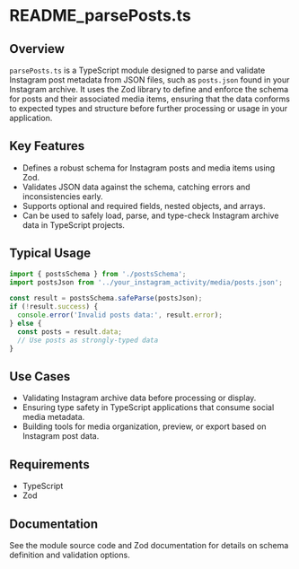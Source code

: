 # README_parsePosts.ts

## Overview

`parsePosts.ts` is a TypeScript module designed to parse and validate Instagram post metadata from JSON files, such as `posts.json` found in your Instagram archive. It uses the Zod library to define and enforce the schema for posts and their associated media items, ensuring that the data conforms to expected types and structure before further processing or usage in your application.

## Key Features
- Defines a robust schema for Instagram posts and media items using Zod.
- Validates JSON data against the schema, catching errors and inconsistencies early.
- Supports optional and required fields, nested objects, and arrays.
- Can be used to safely load, parse, and type-check Instagram archive data in TypeScript projects.

## Typical Usage
```typescript
import { postsSchema } from './postsSchema';
import postsJson from '../your_instagram_activity/media/posts.json';

const result = postsSchema.safeParse(postsJson);
if (!result.success) {
  console.error('Invalid posts data:', result.error);
} else {
  const posts = result.data;
  // Use posts as strongly-typed data
}
```

## Use Cases
- Validating Instagram archive data before processing or display.
- Ensuring type safety in TypeScript applications that consume social media metadata.
- Building tools for media organization, preview, or export based on Instagram post data.

## Requirements
- TypeScript
- Zod

## Documentation
See the module source code and Zod documentation for details on schema definition and validation options.
